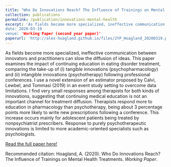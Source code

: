 ```yaml
---
title: "Who Do Innovations Reach? The Influence of Trainings on Mental Health Treatments"
collection: publications
permalink: /publication/innovations-mental-health
excerpt: 'As fields become more specialized, ineffective communication between innovators and practitioners can slow the diffusion of ideas. This paper examines the impact of continuing education in eating disorder treatment, comparing the take-up of (i) tangible innovations (psychopharmacology) and (ii) intangible innovations (psychotherapy) following professional conferences. I use a novel extension of an estimator proposed by Calvi, Lewbel, and Tommasi (2019) in an event study setting to overcome data limitations. I find very small responses among therapists for both kinds of innovations, suggesting that continuing medical education is not an important channel for treatmentdiffusion. Therapists respond more to education in pharmacology than psychotherapy, being about 3 percentage points more likely to write new prescriptions following a conference. This increase occurs mainly for adolescent patients being treated by nonpsychiatrist prescribers. Response to purely psychotherapeutic innovations is limited to more academic-oriented specialists such as psychologists.
date: 2020-03-19
venue: 'Working Paper (second year paper)'
paperurl: 'http://alex-hoagland.github.io/files/2YP_Hoagland_20200319.pdf'
---
```


As fields become more specialized, ineffective communication between innovators and practitioners can slow the diffusion of ideas. This paper examines the impact of continuing education in eating disorder treatment, comparing the take-up of (i) tangible innovations (psychopharmacology) and (ii) intangible innovations (psychotherapy) following professional conferences. I use a novel extension of an estimator proposed by Calvi, Lewbel, and Tommasi (2019) in an event study setting to overcome data limitations. I find very small responses among therapists for both kinds of innovations, suggesting that continuing medical education is not an important channel for treatment diffusion. Therapists respond more to education in pharmacology than psychotherapy, being about 3 percentage points more likely to write new prescriptions following a conference. This increase occurs mainly for adolescent patients being treated by nonpsychiatrist prescribers. Response to purely psychotherapeutic innovations is limited to more academic-oriented specialists such as psychologists. 

[Read the full paper here!](http://alex-hoagland.github.io/files/2YP_Hoagland_20200319.pdf)

Recommended citation: Hoagland, A. (2020). Who Do Innovations Reach? The Influence of Trainings on Mental Health Treatments. *Working Paper*.

